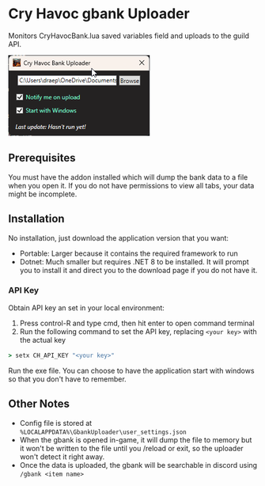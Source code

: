 # Cry Havoc gbank Uploader

Monitors CryHavocBank.lua saved variables field and uploads to the guild API.

![screenshot](screenshot.png)

## Prerequisites

You must have the addon installed which will dump the bank data to a file when you open it. If you do not have permissions to view all tabs, your data might be incomplete.

## Installation

No installation, just download the application version that you want:

- Portable: Larger because it contains the required framework to run
- Dotnet: Much smaller but requires .NET 8 to be installed. It will prompt you to install it and direct you to the download page if you do not have it.

### API Key

Obtain API key an set in your local environment:

1. Press control-R and type cmd, then hit enter to open command terminal
1. Run the following command to set the API key, replacing `<your key>` with the actual key

```cmd
> setx CH_API_KEY "<your key>"
```

Run the exe file. You can choose to have the application start with windows so that you don't have to remember.

## Other Notes

- Config file is stored at `%LOCALAPPDATA%\GbankUploader\user_settings.json`
- When the gbank is opened in-game, it will dump the file to memory but it won't be written to the file until you /reload or exit, so the uploader won't detect it right away.
- Once the data is uploaded, the gbank will be searchable in discord using `/gbank <item name>`
